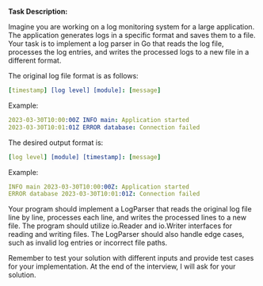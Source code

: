 **Task Description:**

Imagine you are working on a log monitoring system for a large application. The application generates logs in a specific format and saves them to a file. Your task is to implement a log parser in Go that reads the log file, processes the log entries, and writes the processed logs to a new file in a different format.

The original log file format is as follows:

```yaml
[timestamp] [log level] [module]: [message]
```

Example:

```yaml
2023-03-30T10:00:00Z INFO main: Application started
2023-03-30T10:01:01Z ERROR database: Connection failed
```

The desired output format is:

```yaml
[log level] [module] [timestamp]: [message]
```

Example:

```yaml
INFO main 2023-03-30T10:00:00Z: Application started
ERROR database 2023-03-30T10:01:01Z: Connection failed
```

Your program should implement a LogParser that reads the original log file line by line, processes each line, and writes the processed lines to a new file. The program should utilize io.Reader and io.Writer interfaces for reading and writing files. The LogParser should also handle edge cases, such as invalid log entries or incorrect file paths.

Remember to test your solution with different inputs and provide test cases for your implementation. At the end of the interview, I will ask for your solution.
